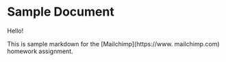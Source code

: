 # Sample Document

Hello!

This is sample markdown for the [Mailchimp](https://www. mailchimp.com) homework assignment.